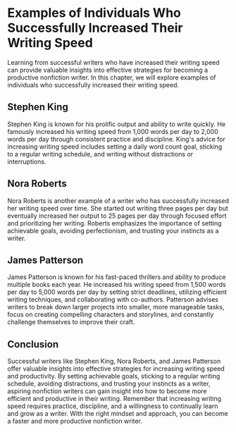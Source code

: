 Examples of Individuals Who Successfully Increased Their Writing Speed
===========================================================================================================

Learning from successful writers who have increased their writing speed can provide valuable insights into effective strategies for becoming a productive nonfiction writer. In this chapter, we will explore examples of individuals who successfully increased their writing speed.

Stephen King
------------

Stephen King is known for his prolific output and ability to write quickly. He famously increased his writing speed from 1,000 words per day to 2,000 words per day through consistent practice and discipline. King's advice for increasing writing speed includes setting a daily word count goal, sticking to a regular writing schedule, and writing without distractions or interruptions.

Nora Roberts
------------

Nora Roberts is another example of a writer who has successfully increased her writing speed over time. She started out writing three pages per day but eventually increased her output to 25 pages per day through focused effort and prioritizing her writing. Roberts emphasizes the importance of setting achievable goals, avoiding perfectionism, and trusting your instincts as a writer.

James Patterson
---------------

James Patterson is known for his fast-paced thrillers and ability to produce multiple books each year. He increased his writing speed from 1,500 words per day to 5,000 words per day by setting strict deadlines, utilizing efficient writing techniques, and collaborating with co-authors. Patterson advises writers to break down larger projects into smaller, more manageable tasks, focus on creating compelling characters and storylines, and constantly challenge themselves to improve their craft.

Conclusion
----------

Successful writers like Stephen King, Nora Roberts, and James Patterson offer valuable insights into effective strategies for increasing writing speed and productivity. By setting achievable goals, sticking to a regular writing schedule, avoiding distractions, and trusting your instincts as a writer, aspiring nonfiction writers can gain insight into how to become more efficient and productive in their writing. Remember that increasing writing speed requires practice, discipline, and a willingness to continually learn and grow as a writer. With the right mindset and approach, you can become a faster and more productive nonfiction writer.


